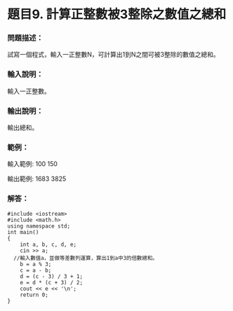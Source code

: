 # 題目9. 計算正整數被3整除之數值之總和
### 問題描述：
試寫一個程式，輸入一正整數N，可計算出1到N之間可被3整除的數值之總和。

### 輸入說明：
輸入一正整數。

### 輸出說明：
輸出總和。

### 範例：
輸入範例:
100
150

輸出範例:
1683
3825

### 解答：
```
#include <iostream>
#include <math.h>
using namespace std;
int main()
{
	int a, b, c, d, e;
	cin >> a;
  //輸入數值a，並做等差數列運算，算出1到a中3的倍數總和。
	b = a % 3;
	c = a - b;
	d = (c - 3) / 3 + 1;
	e = d * (c + 3) / 2;
	cout << e << '\n';
	return 0;
}
```
